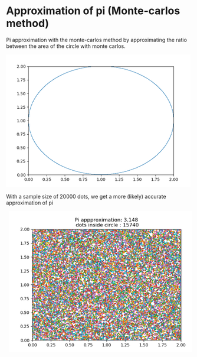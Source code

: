 # Approximation of pi (Monte-carlos method) 
Pi approximation with the monte-carlos method by approximating the ratio between the area of the circle with monte carlos. 

<pre>
<img src="https://github.com/WilliamVoong/Pi_approx/blob/master/monte_carlos.gif" width="500">
</pre>

With a sample size of 20000 dots, we get a more (likely) accurate approximation of pi

<pre>
 <img src="https://github.com/WilliamVoong/Pi_approx/blob/master/PI_APPROX.PNG" width="500">
</pre>
